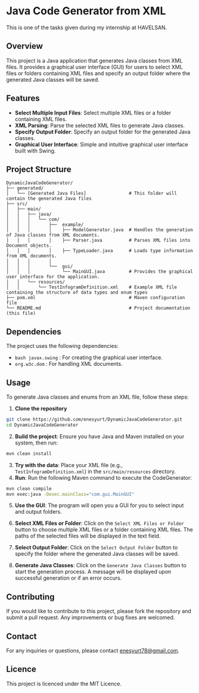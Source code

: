 # Java Code Generator from XML

This is one of the tasks given during my internship at HAVELSAN.

## Overview

This project is a Java application that generates Java classes from XML files. It provides a graphical user interface (GUI) for users to select XML files or folders containing XML files and specify an output folder where the generated Java classes will be saved.

## Features

- **Select Multiple Input Files**: Select multiple XML files or a folder containing XML files.
- **XML Parsing**: Parse the selected XML files to generate Java classes.
- **Specify Output Folder**: Specify an output folder for the generated Java classes.
- **Graphical User Interface**: Simple and intuitive graphical user interface built with Swing.

## Project Structure
```plainText
DynamicJavaCodeGenerator/
├── generated/
│   └── [Generated Java Files]                # This folder will contain the generated Java files 
├── src/
│   ├── main/
│   │   ├── java/
│   │   │   └── com/
│   │   │       ├──  example/
│   │   │       │    ├── ModelGenerator.java  # Handles the generation of Java classes from XML documents.
│   │   │       │    ├── Parser.java          # Parses XML files into Document objects.
│   │   │       │    ├── TypeLoader.java      # Loads type information from XML documents.
│   │   │       │
│   │   │       └──  gui/
│   │   │            └── MainGUI.java         # Provides the graphical user interface for the application.
│   │   └── resources/
│   │       └── TestInfogramDefinition.xml    # Example XML file containing the structure of data types and enum types
├── pom.xml                                   # Maven configuration file
└── README.md                                 # Project documentation (this file)

```
## Dependencies

The project uses the following dependencies:
* ```bash javax.swing``` : For creating the graphical user interface.
* ```org.w3c.dom``` : For handling XML documents.

## Usage

To generate Java classes and enums from an XML file, follow these steps:
1. **Clone the repository**
```bash
git clone https://github.com/enesyurt/DynamicJavaCodeGenerator.git
cd DynamicJavaCodeGenerator
```
2. **Build the project**: Ensure you have Java and Maven installed on your system, then run:
```bash
mvn clean install
```
3. **Try with the data**: Place your XML file (e.g., `TestInfogramDefinition.xml`) in the `src/main/resources` directory.
4. **Run**: Run the following Maven command to execute the CodeGenerator:
```bash
mvn clean compile
mvn exec:java -Dexec.mainClass="com.gui.MainGUI"
```
5. **Use the GUI**: The program will open you a GUI for you to select input and output folders.

6. **Select XML Files or Folder**: Click on the `Select XML Files or Folder` button to choose multiple XML files or a folder containing XML files. The paths of the selected files will be displayed in the text field.

7. **Select Output Folder**: Click on the `Select Output Folder` button to specify the folder where the generated Java classes will be saved.

8. **Generate Java Classes**: Click on the `Generate Java Classes` button to start the generation process. A message will be displayed upon successful generation or if an error occurs.

## Contributing
If you would like to contribute to this project, please fork the repository and submit a pull request. Any improvements or bug fixes are welcomed.

## Contact
For any inquiries or questions, please contact [enesyurt78@gmail.com](mailto:enesyurt78@gmail.com).


## Licence
This project is licenced under the MIT Licence.